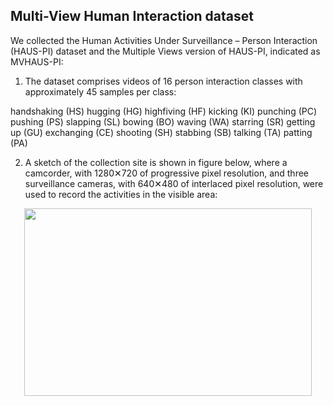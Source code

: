 ## Multi-View Human Interaction dataset 
We collected the Human Activities Under Surveillance – Person Interaction (HAUS-PI) dataset and the Multiple Views version of HAUS-PI, indicated as MVHAUS-PI: 

1. The dataset comprises videos of 16 person interaction classes with approximately 45 samples per class: 

handshaking (HS)
hugging (HG)
highfiving (HF)
kicking (KI)
punching (PC)
pushing (PS)
slapping (SL)
bowing (BO)
waving (WA)
starring (SR)
getting up (GU)
exchanging (CE)
shooting (SH)
stabbing (SB)
talking (TA)
patting (PA)

2. A sketch of the collection site is shown in figure below, where a camcorder, with 1280✕720 of progressive pixel resolution, and three surveillance cameras, with 640✕480 of interlaced pixel resolution, were used to record the activities in the visible area: 
<p align="center">
  <img width="460" height="300" src="https://www.w3schools.com/howto/img_fjords.jpg">
</p>
